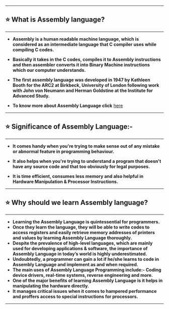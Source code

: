 ----------------------------------------------------------
## ⭐ **What is Assembly language?**
----------------------------------------------------------

* **Assembly is a human readable machine language, which is considered as an intermediate language that C compiler uses while compiling C codes.**

* **Basically it takes in the C codes, compiles it to Assembly instructions and then assembler converts it into Binary Machine instructions which our computer understands.**

* **The first assembly language was developed in 1947 by Kathleen Booth for the ARC2 at Birkbeck, 
University of London following work with John von Neumann and Herman Goldstine at the Institute for Advanced Study.**

* **To know more about Assembly Language click** [here](https://en.wikipedia.org/wiki/Assembly_language)
----------------------------------------------------------

## ⭐ **Significance of Assembly Language:-** 
----------------------------------------------------------

* **It comes handy when you're trying to make sense out of any mistake or abnormal feature in programming behaviour.**

* **It also helps when you're trying to understand a program that doesn't have any source code and that too obviously for legal purposes.**

* **It is time efficient, consumes less memory and also helpful in Hardware Manipulation & Processor Instructions.**
---------------------------------------------------------

## ⭐ **Why should we learn Assembly language?**
---------------------------------------------------------

* **Learning the Assembly Language is quintessential for programmers.**
* **Once they learn the language, they will be able to write codes to access registers and easily retrieve memory addresses of printers and values by learning Assembly Language thoroughly.**
* **Despite the prevalence of high-level languages, which are mainly used for developing applications & software, the importance of Assembly Language in today’s world is highly underestimated.**
* **Undoubtedly, a programmer can gain a lot if he/she learns to code in Assembly Language and implement as and when required.**
* **The main uses of Assembly Language Programming include:- Coding device drivers, real-time systems, reverse engineering and more.**
* **One of the major benefits of learning Assembly Language is it helps in manipulating the hardware directly.**
* **It manages critical issues when it comes to hampered performance and proffers access to special instructions for processors.**
--------------------------------------------------------
